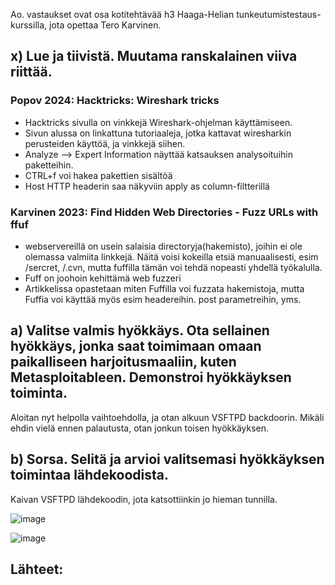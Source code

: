 Ao. vastaukset ovat osa kotitehtävää h3 Haaga-Helian tunkeutumistestaus-kurssilla, jota opettaa Tero Karvinen.

## x) Lue ja tiivistä. Muutama ranskalainen viiva riittää.

### Popov 2024: Hacktricks: Wireshark tricks

- Hacktricks sivulla on vinkkejä Wireshark-ohjelman käyttämiseen.
- Sivun alussa on linkattuna tutoriaaleja, jotka kattavat wiresharkin perusteiden käyttöä, ja vinkkejä siihen.
- Analyze --> Expert Information näyttää katsauksen analysoituihin paketteihin.
- CTRL+f voi hakea pakettien sisältöä
- Host HTTP headerin saa näkyviin apply as column-filtterillä

### Karvinen 2023: Find Hidden Web Directories - Fuzz URLs with ffuf
- webservereillä on usein salaisia directoryja(hakemisto), joihin ei ole olemassa valmiita linkkejä. Näitä voisi kokeilla etsiä manuaalisesti, esim /sercret, /.cvn, mutta fuffilla tämän voi tehdä nopeasti yhdellä työkalulla.
- Fuff on joohoin kehittämä web fuzzeri
- Artikkelissa opastetaan miten Fuffilla voi fuzzata hakemistoja, mutta Fuffia voi käyttää myös esim headereihin. post parametreihin, yms.


## a) Valitse valmis hyökkäys. Ota sellainen hyökkäys, jonka saat toimimaan omaan paikalliseen harjoitusmaaliin, kuten Metasploitableen. Demonstroi hyökkäyksen toiminta.

Aloitan nyt helpolla vaihtoehdolla, ja otan alkuun VSFTPD backdoorin. Mikäli ehdin vielä ennen palautusta, otan jonkun toisen hyökkäyksen.

## b) Sorsa. Selitä ja arvioi valitsemasi hyökkäyksen toimintaa lähdekoodista.

Kaivan VSFTPD lähdekoodin, jota katsottiinkin jo hieman tunnilla. 

![image](https://github.com/user-attachments/assets/67e35b77-847e-4ca0-b9e7-ec6be249110a)

![image](https://github.com/user-attachments/assets/7ddd75c4-906b-48d1-895f-48cc0f3deb22)


## Lähteet:
